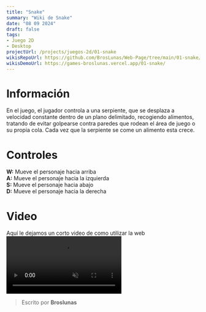 ```yaml
---
title: "Snake"
summary: "Wiki de Snake"
date: "08 09 2024"
draft: false
tags:
- Juego 2D
- Desktop
projectUrl: /projects/juegos-2d/01-snake
wikisRepoUrl: https://github.com/BrosLunas/Web-Page/tree/main/01-snake/
wikisDemoUrl: https://games-broslunas.vercel.app/01-snake/
---
```

# Información
En el juego, el jugador controla a una serpiente, que se desplaza a velocidad constante dentro de un plano delimitado, recogiendo alimentos, tratando de evitar golpearse contra paredes que rodean el área de juego o su propia cola. Cada vez que la serpiente se come un alimento esta crece.

# Controles
<b>W:</b> Mueve el personaje hacia arriba <br>
<b>A:</b> Mueve el personaje hacia la izquierda <br>
<b>S:</b> Mueve el personaje hacia abajo <br>
<b>D:</b> Mueve el personaje hacia la derecha <br>


# Video
Aquí le dejamos un corto video de como utilizar la web
<video class="container video" controls muted>
    <source src="/assets/video/gameplay/snake.mp4" type="video/mp4">
</video>

> Escrito por **Broslunas**
